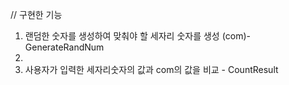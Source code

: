 // 구현한 기능
1. 랜덤한 숫자를 생성하여 맞춰야 할 세자리 숫자를 생성 (com)- GenerateRandNum
2. 
3. 사용자가 입력한 세자리숫자의 값과 com의 값을 비교 - CountResult